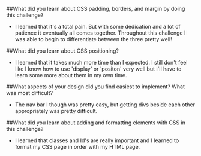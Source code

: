 ##What did you learn about CSS padding, borders, and margin by doing this challenge?
- I learned that it's a total pain. But with some dedication and a lot of patience it eventually all comes together. Throughout this challenge I was able to begin to differentiate between the three pretty well!

##What did you learn about CSS positioning?
- I learned that it takes much more time than I expected. I still don't feel like I know how to use 'display' or 'positon' very well but I'll have to learn some more about them in my own time.

##What aspects of your design did you find easiest to implement? What was most difficult?
- The nav bar I though was pretty easy, but getting divs beside each other appropriately was pretty difficult.

##What did you learn about adding and formatting elements with CSS in this challenge?
- I learned that classes and Id's are really important and I learned to format my CSS page in order with my HTML page.